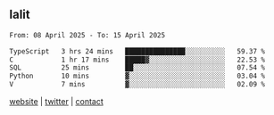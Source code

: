 ## lalit

<!--START_SECTION:waka-->

```txt
From: 08 April 2025 - To: 15 April 2025

TypeScript   3 hrs 24 mins   ███████████████░░░░░░░░░░   59.37 %
C            1 hr 17 mins    █████▓░░░░░░░░░░░░░░░░░░░   22.53 %
SQL          25 mins         ██░░░░░░░░░░░░░░░░░░░░░░░   07.54 %
Python       10 mins         ▓░░░░░░░░░░░░░░░░░░░░░░░░   03.04 %
V            7 mins          ▓░░░░░░░░░░░░░░░░░░░░░░░░   02.09 %
```

<!--END_SECTION:waka-->

[website](https://lalit.sh) | [twitter](https://x.com/@lalitcodes) | [contact](https://lalit.sh/contact)
